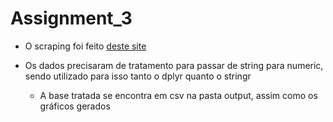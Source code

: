 # Assignment_3

* O scraping foi feito [deste site](https://www.sport-histoire.fr/pt/Geografia/Paises_por_area.php)

* Os dados precisaram de tratamento para passar de string para numeric, sendo utilizado para isso tanto o dplyr quanto o stringr 

  *  A base tratada se encontra em csv na pasta output, assim como os gráficos gerados

